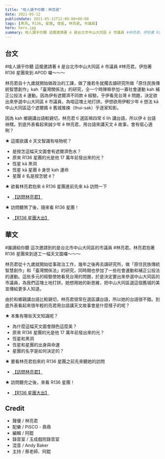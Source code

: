 ```yaml
---
title: "啥人讀予你聽：林亮君"
date: 2021-05-12
publishdate: 2021-05-12T12:00:00+08:00
tags: [黑洞, R136, 星團, 彗星, 林亮君, 市議員]
hero: hero.jpg
summary: 啥人讀乎你聽 這擺邀請著 ê 是台北市中山大同區 ê 市議員 #林亮君。伊抱著 R136 星團來到 APOD 囉～～～
---
```



## 台文

\#啥人讀乎你聽 這擺邀請著 ê 是台北市中山大同區 ê 市議員 #林亮君。伊抱著 R136 星團來到 APOD 囉～～～

林亮君自十九歲就開始做政治的工課，做了幾若冬就擱去讀研究所做「原住民族傳統智慧創作」kah「臺灣關係法」的研究，仝一个時陣嘛參加一寡社會運動 kah 補正公投法 ê 運動。因為伊有遮爾濟不同款 ê 經驗，乎伊看見台灣 ê 問題，決定欲出來參選中山大同區 ê 市議員，為咱這塊土地打拼。伊想欲用伊較少年 ê 想法 kā 中山大同區這个遮爾媠 ê 舊城推捒（thui-sak）乎逐家知影。

因為 kah 鄉親講台語較親切，林亮君 tī 選區嘛四常 tī lih 講台語，所以伊 ê 台語袂䆀。到底外表看起來誠少年 ê 林亮君，用台語來講天文 ê 故事，會有偌心適咧？

★ 這擺欲講 ê 天文智識有啥物呢？

- 是按怎這幅天文圖會有遮爾濟色水？
- 原來 R136 星團的光是他 17 萬年前發出來的光？
- 恆星 kā 黑洞
- 恆星 kā 星團 ê 身世 kah 運命
- 星團 ê 名是按怎號 ê？

★ 欲看林亮君抱來 ê  R136 星團進前先來 kā 訪問一下

- [【訪問林亮君】][talk]

★ 訪問聽煞了後，隨來看 R136 星團！

- [【R136 星團大出】][article]




## 華文

\#誰讀給你聽 這次邀請到的是台北市中山大同區的市議員 #林亮君。林亮君抱著 R136 星團來到逐工一幅天文圖囉～～～

林亮君從十九歲就開始從事政治工作，幾年之後再去讀研究所，做「原住民族傳統智慧創作」和「臺灣關係法」的研究，同時期也參加了一些社會運動和補正公投法的運動。這些多元的經驗使她看見台灣的問題，於是決定要出來參選中山大同區的市議員，為我們這塊土地打拼。她想用她的新思維，把中山大同區選這個舊城的美宣傳給更多人知道。

由於和鄉親講台語比較親切，林亮君很常在選區講台語，所以她的台語很不錯。到底外表看起來很年輕的亮君用台語講天文故事會是什麼樣子的呢？

★ 本集有哪些天文知識呢？

- 為什麼這幅天文圖會顏色這麼美？
- 原來 R136 星團的光是他 17 萬年前發出來的光？
- 恆星和黑洞
- 恆星和星團的出身與命運
- 星團的名字是如何決定的？

★ 要看林亮君抱來的 R136 星團之前先來聽她的訪問

- [【訪問林亮君】][talk]

★ 訪問聽完之後，來看 R136 星團！

- [【R136 星團大出】][article]


## Credit

- 聲優 / 林亮君
- 配樂 / PiSCO - 鼎鼎
- 編輯 / 阿錕
- 錄音室 / 玉成戲院錄音室
- 混音 / Andy Baker
- 主持 / 蔡老師、阿錕




[talk]: https://is.gd/vzOlLQ
[article]: https://apod.tw/daily/20210110/
